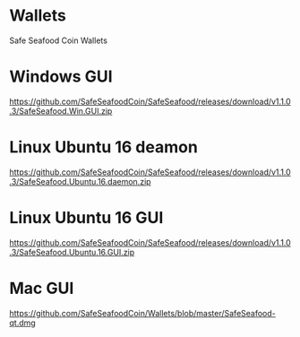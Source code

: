 # Wallets
Safe Seafood Coin Wallets

# Windows GUI
https://github.com/SafeSeafoodCoin/SafeSeafood/releases/download/v1.1.0.3/SafeSeafood.Win.GUI.zip
# Linux Ubuntu 16 deamon
https://github.com/SafeSeafoodCoin/SafeSeafood/releases/download/v1.1.0.3/SafeSeafood.Ubuntu.16.daemon.zip
# Linux Ubuntu 16 GUI
https://github.com/SafeSeafoodCoin/SafeSeafood/releases/download/v1.1.0.3/SafeSeafood.Ubuntu.16.GUI.zip
# Mac GUI
https://github.com/SafeSeafoodCoin/Wallets/blob/master/SafeSeafood-qt.dmg
